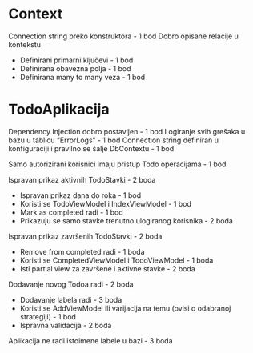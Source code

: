 # Context

Connection string preko konstruktora - 1 bod
Dobro opisane relacije u kontekstu 
- Definirani primarni ključevi - 1 bod
- Definirana obavezna polja - 1 bod
- Definirana many to many veza - 1 bod

# TodoAplikacija

Dependency Injection dobro postavljen - 1 bod
Logiranje svih grešaka u bazu u tablicu “ErrorLogs” - 1 bod
Connection string definiran u konfiguraciji i pravilno se šalje DbContextu - 1 bod

Samo autorizirani korisnici imaju pristup Todo operacijama - 1 bod

Ispravan prikaz aktivnih TodoStavki - 2 boda
- Ispravan prikaz dana do roka - 1 bod
- Koristi se TodoViewModel i IndexViewModel - 1 bod
- Mark as completed radi - 1 bod
- Prikazuju se samo stavke trenutno ulogiranog korisnika - 2 boda
	
Ispravan prikaz završenih TodoStavki - 2 boda
- Remove from completed radi - 1 boda
- Koristi se CompletedViewModel i TodoViewModel - 1 boda
- Isti partial view za završene i aktivne stavke - 2 boda

Dodavanje novog Todoa radi - 2 boda
- Dodavanje labela radi - 3 boda
- Koristi se AddViewModel ili varijacija na temu (ovisi o odabranoj strategiji) -  1 bod
- Ispravna validacija - 2 boda

Aplikacija ne radi istoimene labele u bazi - 3 boda


